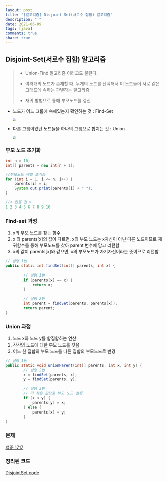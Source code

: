 ```yaml
---
layout: post
title: "[알고리즘] Disjoint-Set(서로수 집합) 알고리즘"
description: " "
date: 2021-06-09
tags: [java]
comments: true
share: true
---
```


## Disjoint-Set(서로수 집합) 알고리즘

> - Union-Find 알고리즘 이라고도 불린다.
>
> * 여러개의 노드가 존재할 때, 두개의 노드를 선택해서 이 노드들이 서로 같은 그래프에 속하는 판별하는 알고리즘
>
> * 재귀 방법으르 통해 부모노드를 갱신



* 노드가 어느 그룹에 속해있는지 확인하는 것 : Find-Set

  <img src="./image/disjoint1.PNG" style="zoom:50%;" />

* 다른 그룹이었던 노드들을 하나의 그룹으로 합치는 것 : Union

  <img src="./image/disjoint2.PNG" style="zoom:50%;" />



### 부모 노드 초기화

```java
int n = 10;
int[] parents = new int[n + 1];

//부모노드 배열 초기화
for (int i = 1; i <= n; i++) {
	parents[i] = i;
	System.out.print(parents[i] + " ");
}

//< 연결 전 >
1 2 3 4 5 6 7 8 9 10 
```



### Find-set 과정

1. x의 부모 노드를 찾는 함수
2. x 와 parents[x]의 값이 다르면, x의 부모 노드는 x자신이 아닌 다른 노드이므로 재귀함수를 통해 부모노드를 찾아 parent 변수에 담고 리턴함
3. x의 값이 parents[x]와 같으면, x의 부모노드가 자기자신이라는 뜻이므로 리턴함

```java
// 설명 1번
public static int findSet(int[] parents, int x) {
		
		// 설명 3번
		if (parents[x] == x) {
			return x;
		}
		
		// 설명 2번
		int parent = findSet(parents, parents[x]);
		return parent;
}
```



### Union 과정

1. 노드 x와 노드 y를 합집합하는 연산
2. 각각의 노드에 대한 부모 노드를 찾음
3. 어느 한 집합의 부모 노드를 다른 집합의 부모노드로 변경

```java
// 설명 1번
public static void unionParent(int[] parents, int x, int y) {
		// 설명 2번
		x = findSet(parents, x);
		y = findSet(parents, y);
		
		// 설명 3번
		// 더 작은 값으로 부모 노드 설정
		if (x < y) {
			parents[y] = x;
		} else {
			parents[x] = y;
		}
}
```





### 문제

[백준 1717](https://www.acmicpc.net/problem/1717)

### 정리된 코드

[DisjointSet code](https://github.com/kyun9/PracticeAlgorithm/blob/master/src/Alone/Disjoint_Set.java)

